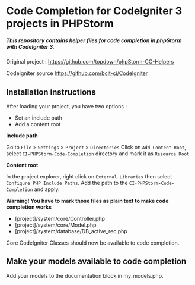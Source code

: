 # Code Completion for CodeIgniter 3 projects in PHPStorm
##### This repository contains helper files for code completion in phpStorm with CodeIgniter 3.

Original project : https://github.com/topdown/phpStorm-CC-Helpers

CodeIgniter source https://github.com/bcit-ci/CodeIgniter

## Installation instructions

After loading your project, you have two options :
* Set an include path
* Add a content root

**Include path**

Go to `File` > `Settings` > `Project` > `Directories`
Click on `Add Content Root`, select `CI-PHPStorm-Code-Completion` directory and mark it as `Resource Root`

**Content root**

In the project explorer, right click on `External Libraries` then select `Configure PHP Include Paths`. Add the path to the `CI-PHPStorm-Code-Completion` and apply.



**Warning! You have to mark those files as plain text to make code completion works**
* [project]/system/core/Controller.php
* [project]/system/core/Model.php
* [project]/system/database/DB_active_rec.php

Core CodeIgniter Classes should now be available to code completion.

## Make your models available to code completion

Add your models to the documentation block in my_models.php.